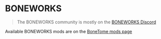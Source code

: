 # BONEWORKS

> The BONEWORKS community is mostly on the [BONEWORKS Discord](https://discord.gg/mjmpUR8)

Available BONEWORKS mods are on the [BoneTome mods page](https://bonetome.com/mods/)
